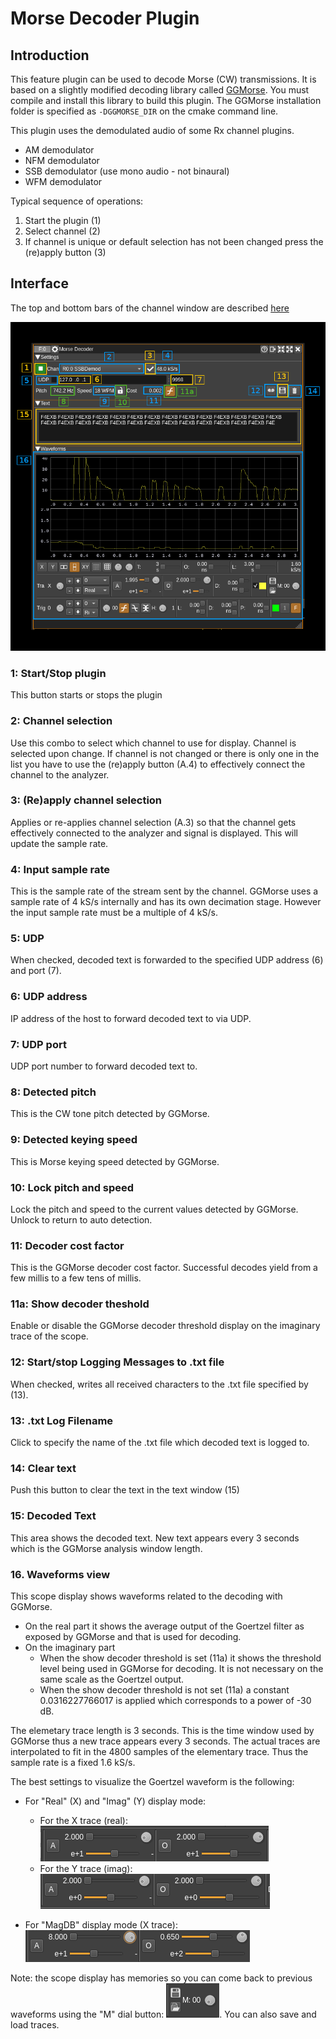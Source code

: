 <h1>Morse Decoder Plugin</h1>

<h2>Introduction</h2>

This feature plugin can be used to decode Morse (CW) transmissions. It is based on a slightly modified decoding library called [GGMorse](https://github.com/f4exb/ggmorse). You must compile and install this library to build this plugin. The GGMorse installation folder is specified as `-DGGMORSE_DIR` on the cmake command line.

This plugin uses the demodulated audio of some Rx channel plugins.

  - AM demodulator
  - NFM demodulator
  - SSB demodulator (use mono audio - not binaural)
  - WFM demodulator

Typical sequence of operations:

  1. Start the plugin (1)
  2. Select channel (2)
  3. If channel is unique or default selection has not been changed press the (re)apply button (3)

<h2>Interface</h2>

The top and bottom bars of the channel window are described [here](../../../sdrgui/channel/readme.md)

![Morse decoder plugin GUI](../../../doc/img/MorseDecoder_plugin.png)

<h3>1: Start/Stop plugin</h3>

This button starts or stops the plugin

<h3>2: Channel selection</h3>

Use this combo to select which channel to use for display. Channel is selected upon change. If channel is not changed or there is only one in the list you have to use the (re)apply button (A.4) to effectively connect the channel to the analyzer.

<h3>3: (Re)apply channel selection</h3>

Applies or re-applies channel selection (A.3) so that the channel gets effectively connected to the analyzer and signal is displayed. This will update the sample rate.

<h3>4: Input sample rate</h3>

This is the sample rate of the stream sent by the channel. GGMorse uses a sample rate of 4 kS/s internally and has its own decimation stage. However the input sample rate must be a multiple of 4 kS/s.

<h3>5: UDP</h3>

When checked, decoded text is forwarded to the specified UDP address (6) and port (7).

<h3>6: UDP address</h3>

IP address of the host to forward decoded text to via UDP.

<h3>7: UDP port</h3>

UDP port number to forward decoded text to.

<h3>8: Detected pitch</h3>

This is the CW tone pitch detected by GGMorse.

<h3>9: Detected keying speed</h3>

This is Morse keying speed detected by GGMorse.

<h3>10: Lock pitch and speed</h3>

Lock the pitch and speed to the current values detected by GGMorse. Unlock to return to auto detection.

<h3>11: Decoder cost factor</h3>

This is the GGMorse decoder cost factor. Successful decodes yield from a few millis to a few tens of millis.

<h3>11a: Show decoder theshold</h3>

Enable or disable the GGMorse decoder threshold display on the imaginary trace of the scope.

<h3>12: Start/stop Logging Messages to .txt file</h3>

When checked, writes all received characters to the .txt file specified by (13).

<h3>13: .txt Log Filename</h3>

Click to specify the name of the .txt file which decoded text is logged to.

<h3>14: Clear text</h3>

Push this button to clear the text in the text window (15)

<h3>15: Decoded Text</h3>

This area shows the decoded text. New text appears every 3 seconds which is the GGMorse analysis window length.

<h3>16. Waveforms view</h3>

This scope display shows waveforms related to the decoding with GGMorse.

  * On the real part it shows the average output of the Goertzel filter as exposed by GGMorse and that is used for decoding.
  * On the imaginary part
    * When the show decoder threshold is set (11a) it shows the threshold level being used in GGMorse for decoding. It is not necessary on the same scale as the Goertzel output.
    * When the show decoder threshold is not set (11a) a constant 0.0316227766017 is applied which corresponds to a power of -30 dB.

The elemetary trace length is 3 seconds. This is the time window used by GGMorse thus a new trace appears every 3 seconds. The actual traces are interpolated to fit in the 4800 samples of the elementary trace. Thus the sample rate is a fixed 1.6 kS/s.

The best settings to visualize the Goertzel waveform is the following:

* For "Real" (X) and "Imag" (Y) display mode:
  * For the X trace (real): ![Morse decoder X settings](../../../doc/img/MorseDecoder_X.png)
  * For the Y trace (imag): ![Morse decoder Y settings](../../../doc/img/MorseDecoder_Y.png)


* For "MagDB" display mode (X trace): ![Morse decoder Mag settings](../../../doc/img/MorseDecoder_Mag.png)

Note: the scope display has memories so you can come back to previous waveforms using the "M" dial button: ![Morse decoder memorise](../../../doc/img/MorseDecoder_M.png). You can also save and load traces.
